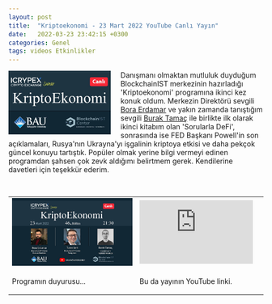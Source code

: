 ```yaml
---
layout: post
title:  "Kriptoekonomi - 23 Mart 2022 YouTube Canlı Yayın"
date:   2022-03-23 23:42:15 +0300
categories: Genel
tags: videos Etkinlikler
---
```


<img align="left" src="/assets/kriptoekonomi_poster_800.jpg" style="width:40%; padding-right:20px"> Danışmanı olmaktan mutluluk duyduğum BlockchainIST merkezinin hazırladığı 'Kriptoekonomi' programına ikinci kez konuk oldum. Merkezin Direktörü sevgili [Bora Erdamar](https://twitter.com/berdamar) ve yakın zamanda tanıştığım sevgili [Burak Tamaç](https://twitter.com/burak_tamac) ile birlikte ilk olarak ikinci kitabım olan 'Sorularla DeFi', sonrasında ise FED Başkanı Powell'in son açıklamaları, Rusya'nın Ukrayna'yı işgalinin kriptoya etkisi ve daha pekçok güncel konuyu tartıştık. Popüler olmak yerine bilgi vermeyi edinen programdan şahsen çok zevk aldığımı belirtmem gerek. Kendilerine davetleri için teşekkür ederim. 

&nbsp;

<table><tr><td style="width:50%">
<img src="/assets/kripto-ekonomi-duyuru_800.jpg">
</td>
<td style="width:50%">
<iframe width="224" height="126" src="https://www.youtube.com/9Gxk3pcZolo" frameborder="0" allowfullscreen></iframe></td></tr>
<tr><td style="width:50%; vertical-align:top, font:italic">
<p>
Programın duyurusu...  
</p></td>
<td style="width:50%; vertical-align:top">
<p>Bu da yayının YouTube linki.</p>
</td></tr> 
</table>
